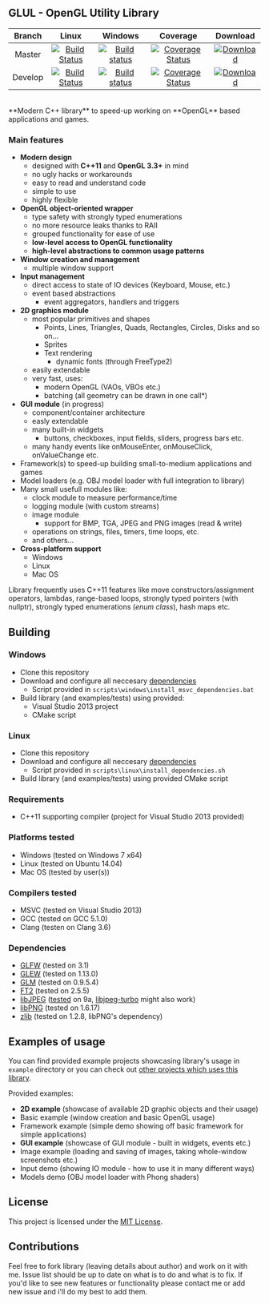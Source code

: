 ## GLUL - OpenGL Utility Library

| Branch | Linux | Windows | Coverage | Download |
| :----: | :---: | :-----: | :------: | :------: |
| Master | [![Build Status](https://travis-ci.org/RippeR37/GLUL.svg?branch=master)](https://travis-ci.org/RippeR37/GLUL) | [![Build status](https://ci.appveyor.com/api/projects/status/950gw1wrdvxgx1j1/branch/master?svg=true)](https://ci.appveyor.com/project/RippeR37/glul/branch/master) | [![Coverage Status](https://coveralls.io/repos/RippeR37/GLUL/badge.svg?branch=master)](https://coveralls.io/github/RippeR37/GLUL?branch=master) | [ ![Download](https://api.bintray.com/packages/ripper37/generic/GLUL/images/download.svg) ](https://bintray.com/ripper37/generic/GLUL/_latestVersion#files) |
| Develop | [![Build Status](https://travis-ci.org/RippeR37/GLUL.svg?branch=develop)](https://travis-ci.org/RippeR37/GLUL) | [![Build status](https://ci.appveyor.com/api/projects/status/950gw1wrdvxgx1j1/branch/develop?svg=true)](https://ci.appveyor.com/project/RippeR37/glul/branch/develop) | [![Coverage Status](https://coveralls.io/repos/RippeR37/GLUL/badge.svg?branch=develop)](https://coveralls.io/github/RippeR37/GLUL?branch=develop) | [ ![Download](https://api.bintray.com/packages/ripper37/generic/GLUL/images/download.svg) ](https://bintray.com/ripper37/generic/GLUL/_latestVersion#files) |

<br>
**Modern C++ library** to speed-up working on **OpenGL** based applications and games.


### Main features
- **Modern design**
    - designed with **C++11** and **OpenGL 3.3+** in mind
    - no ugly hacks or workarounds
    - easy to read and understand code
    - simple to use
    - highly flexible
- **OpenGL object-oriented wrapper**
    - type safety with strongly typed enumerations
    - no more resource leaks thanks to RAII
    - grouped functionality for ease of use
    - **low-level access to OpenGL functionality**
    - **high-level abstractions to common usage patterns**
- **Window creation and management**
    - multiple window support
- **Input management**
    - direct access to state of IO devices (Keyboard, Mouse, etc.)
    - event based abstractions
        - event aggregators, handlers and triggers
- **2D graphics module**
    - most popular primitives and shapes
        - Points, Lines, Triangles, Quads, Rectangles, Circles, Disks and so on...
        - Sprites
        - Text rendering
            - dynamic fonts (through FreeType2)
    - easily extendable
    - very fast, uses:
        - modern OpenGL (VAOs, VBOs etc.)
        - batching (all geometry can be drawn in one call\*)
- **GUI module** (in progress)
    - component/container architecture
    - easly extendable
    - many built-in widgets
        - buttons, checkboxes, input fields, sliders, progress bars etc.
    - many handy events like onMouseEnter, onMouseClick, onValueChange etc.
- Framework(s) to speed-up building small-to-medium applications and games
- Model loaders (e.g. OBJ model loader with full integration to library)
- Many small usefull modules like:
    - clock module to measure performance/time
    - logging module (with custom streams)
    - image module
        - support for BMP, TGA, JPEG and PNG images (read & write)
    - operations on strings, files, timers, time loops, etc.
    - and others...
- **Cross-platform support**
    - Windows
    - Linux
    - Mac OS


Library frequently uses C++11 features like move constructors/assignment operators, lambdas, range-based loops, strongly typed pointers (with nullptr), strongly typed enumerations (_enum class_), hash maps etc.


## Building

### Windows

* Clone this repository
* Download and configure all neccesary [dependencies](https://github.com/RippeR37/GLUL/#dependencies)
    * Script provided in `scripts\windows\install_msvc_dependencies.bat`
* Build library (and examples/tests) using provided:
    * Visual Studio 2013 project
    * CMake script

### Linux

* Clone this repository
* Download and configure all neccesary [dependencies](https://github.com/RippeR37/GLUL/#dependencies)
    * Script provided in `scripts\linux\install_dependencies.sh`
* Build library (and examples/tests) using provided CMake script


### Requirements
- C++11 supporting compiler (project for Visual Studio 2013 provided)


### Platforms tested
- Windows (tested on Windows 7 x64)
- Linux (tested on Ubuntu 14.04)
- Mac OS (tested by user(s))


### Compilers tested
- MSVC (tested on Visual Studio 2013)
- GCC (tested on GCC 5.1.0)
- Clang (testen on Clang 3.6)


### Dependencies
- [GLFW](http://www.glfw.org/) (tested on 3.1)
- [GLEW](http://www.glew.sourceforge.net/) (tested on 1.13.0)
- [GLM](http://www.glm.g-truc.net/) (tested on 0.9.5.4)
- [FT2](http://www.freetype.org/freetype2/) (tested on 2.5.5)
- [libJPEG](http://www.ijg.org/) ([tested](https://beeproc.wordpress.com/2012/11/18/building-libjpeg-8d-with-msvc-2012/) on 9a, [libjpeg-turbo](http://libjpeg-turbo.virtualgl.org/) might also work)
- [libPNG](http://www.libpng.org/pub/png/libpng.html) (tested on 1.6.17)
- [zlib](http://www.zlib.net/) (tested on 1.2.8, libPNG's dependency)


## Examples of usage
You can find provided example projects showcasing library's usage in `example` directory or you can check out [other projects which uses this library](https://github.com/RippeR37/GLUL/wiki/ExampleProjects).

Provided examples:

* **2D example** (showcase of available 2D graphic objects and their usage)
* Basic example (window creation and basic OpenGL usage)
* Framework example (simple demo showing off basic framework for simple applications)
* **GUI example** (showcase of GUI module - built in widgets, events etc.)
* Image example (loading and saving of images, taking whole-window screenshots etc.)
* Input demo (showing IO module - how to use it in many different ways)
* Models demo (OBJ model loader with Phong shaders)


## License
This project is licensed under the [MIT License](LICENSE).


## Contributions
Feel free to fork library (leaving details about author) and work on it with me. 
Issue list should be up to date on what is to do and what is to fix. 
If you'd like to see new features or functionality please contact me or add new issue and i'll do my best to add them.
